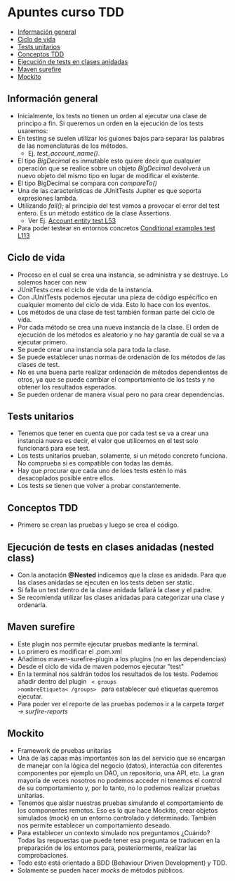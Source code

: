 # Apuntes curso TDD
- [Información general](#informacion-general)
- [Ciclo de vida](#ciclo-de-vida)
- [Tests unitarios](#tests-unitarios)
- [Conceptos TDD](#conceptos-tdd)
- [Ejecución de tests en clases anidadas](#organización-de-tests-en-clases-anidadas-nested-class)
- [Maven surefire](#maven-surefire)
- [Mockito](#mockito)


## Información general
- Inicialmente, los tests no tienen un orden al ejecutar una clase de principo a fin. Si queremos un orden en la ejecución de los tests usaremos:
- En testing se suelen utilizar los guiones bajos para separar las palabras de las nomenclaturas de los métodos. 
  * Ej. *test_account_name()*.
- El tipo *BigDecimal* es inmutable esto quiere decir que cualquier operación que se realice sobre un objeto *BigDecimal* devolverá un nuevo objeto del mismo tipo en lugar de modificar el existente.
- El tipo BigDecimal se compara con *compareTo()*
- Una de las características de JUnitTests Jupiter es que soporta expresiones lambda.
- Utilizando *fail();* al principio del test vamos a provocar el error del test entero. Es un método estático de la clase Assertions.
   * Ver Ej. [Account entity test L53][account-entity-test-L53]
- Para poder testear en entornos concretos [Conditional examples test L113][conditional-examples-test-L113]

## Ciclo de vida
- Proceso en el cual se crea una instancia, se administra y se destruye. Lo solemos hacer con new
- JUnitTests crea el ciclo de vida de la instancia.
- Con JUnitTests podemos ejecutar una pieza de código espécifico en cualquier momento del ciclo de vida. Esto lo hace con los eventos.
- Los métodos de una clase de test también forman parte del ciclo de vida.
- Por cada método se crea una nueva instancia de la clase. El orden de ejecución de los métodos es aleatorio y no hay garantía de cuál se va a ejecutar primero.
- Se puede crear una instancia sola para toda la clase.
- Se puede establecer unas normas de ordenación de los métodos de las clases de test.
- No es una buena parte realizar ordenación de métodos dependientes de otros, ya que se puede cambiar el comportamiento de los tests y no obtener los resultados esperados.
- Se pueden ordenar de manera visual pero no para crear dependencias.

## Tests unitarios 
- Tenemos que tener en cuenta que por cada test se va a crear una instancia nueva es decir, el valor que utilicemos en el test solo funcionará para ese test.
- Los tests unitarios prueban, solamente, si un método concreto funciona. No comprueba si es compatible con todas las demás.
- Hay que procurar que cada uno de loes tests estén lo más desacoplados posible entre ellos.
- Los tests se tienen que volver a probar constantemente.

## Conceptos TDD
- Primero se crean las pruebas y luego se crea el código.

## Ejecución de tests en clases anidadas (nested class)
- Con la anotación **@Nested** indicamos que la clase es anidada. Para que las clases anidadas se ejecuten en los tests deben ser static.
- Si falla un test dentro de la clase anidada fallará la clase y el padre.
- Se recomienda utilizar las clases anidadas para categorizar una clase y ordenarla.

## Maven surefire
- Este plugin nos permite ejecutar pruebas mediante la terminal.
- Lo primero es modificar el .pom.xml
- Añadimos maven-surefire-plugin a los plugins (no en las dependencias)
- Desde el ciclo de vida de maven podemos ejecutar "test"
- En la terminal nos saldrán todos los resultados de los tests. Podemos añadir dentro del plugin <code> < groups >nombreEtiqueta< /groups> </code> para establecer qué etiquetas queremos ejecutar.
- Para poder ver el reporte de las pruebas podemos ir a la carpeta *target -> surfire-reports*

## Mockito
- Framework de pruebas unitarias
- Una de las capas más importantes son las del servicio que se encargan de manejar con la lógica del negocio (datos), interactúa con diferentes componentes por ejemplo un DAO, un repositorio, una API, etc. 
La gran mayoría de veces nosotros no podemos acceder ni tenemos el control de su comportamiento y, por lo tanto, no lo podemos realizar pruebas unitarias.
- Tenemos que aislar nuestras pruebas simulando el comportamiento de los componentes remotos. Eso es lo que hace Mockito, crear objetos simulados (mock) en un entorno controlado y determinado. También nos permite establecer un comportamiento deseado.
- Para establecer un contexto simulado nos preguntamos ¿Cuándo? Todas las respuestas que puede tener esa pregunta se traducen en la preparación de los entornos para, posteriormente, realizar las comprobaciones.
- Todo esto está orientado a BDD (Behaviour Driven Development) y TDD.
- Solamente se pueden hacer *mocks* de métodos públicos.

[account-entity-test-L53]:https://github.com/irinacadu/TDD-Course/blob/133e856b7c03dbe2b2b287fe77216b839fe773c5/src/test/java/tddCourse/tdd/Entities/AccountTest.java#L53
[conditional-examples-test-L113]: https://github.com/irinacadu/TDD-Course/blob/f247291c1ab3de81a49736c769c177bf33651093/src/test/java/tddCourse/tdd/ConditionalTestsExamples/ConditionalTestsExamples.java#L113


